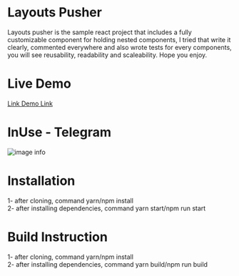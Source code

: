 # Layouts Pusher

Layouts pusher is the sample react project that includes a fully customizable component for holding nested components, I tried that write it clearly, commented everywhere and also wrote tests for every components, you will see reusability, readability and scaleability.
Hope you enjoy.

# Live Demo

[Link Demo Link](https://layouts-pusher.vercel.app/telegram-sidebar)

# InUse - Telegram

![image info](assets/telegram-sample.gif)

# Installation

1- after cloning, command yarn/npm install
<br />
2- after installing dependencies, command yarn start/npm run start

# Build Instruction

1- after cloning, command yarn/npm install
<br />
2- after installing dependencies, command yarn build/npm run build
